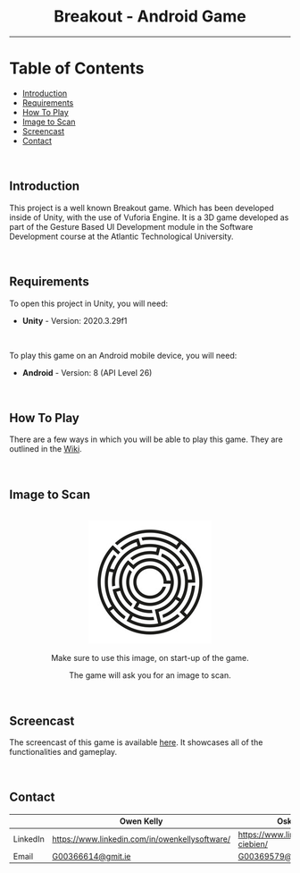 <div align="center">

<h1 style="text-align: center">Breakout - Android Game</h1>

</div>

---

# Table of Contents

- [Introduction](#introduction)
- [Requirements](#requirements)
- [How To Play](#how-to-play)
- [Image to Scan](#image-to-scan)
- [Screencast](#screencast)
- [Contact](#contact)

<br>

## Introduction

This project is a well known Breakout game. Which has been developed inside of Unity, with the use of Vuforia Engine. It is a 3D game developed as part of the Gesture Based UI Development module in the Software Development course at the Atlantic Technological University.

<br>

## Requirements

To open this project in Unity, you will need:

- **Unity** - Version: 2020.3.29f1

<br>

To play this game on an Android mobile device, you will need:

- **Android** - Version: 8 (API Level 26)

<br>

## How To Play

There are a few ways in which you will be able to play this game. They are outlined in the [Wiki](https://github.com/Oskar-Ciebien/Gesture_Based_UI_Project/wiki/How-to-Play).

<br>

## Image to Scan

<br>

<div align="center">

<img src="Maze.jpg" alt="Image of a maze - maze.jpg"/>

Make sure to use this image, on start-up of the game.

The game will ask you for an image to scan.

</div>

<br>

## Screencast

The screencast of this game is available [here](). It showcases all of the functionalities and gameplay.

<br>

## Contact

<div align="center">

|          | Owen Kelly                                     | Oskar Ciebien                              |
| -------- | ---------------------------------------------- | ------------------------------------------ |
| LinkedIn | https://www.linkedin.com/in/owenkellysoftware/ | https://www.linkedin.com/in/oskar-ciebien/ |
| Email    | G00366614@gmit.ie                              | G00369579@gmit.ie                          |

</div>

